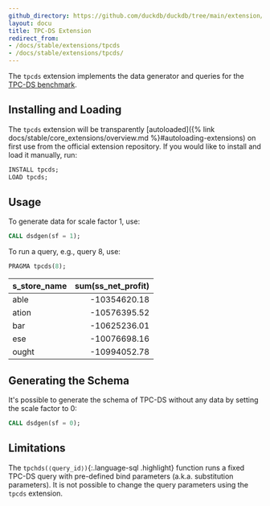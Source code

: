 ```yaml
---
github_directory: https://github.com/duckdb/duckdb/tree/main/extension/tpcds
layout: docu
title: TPC-DS Extension
redirect_from:
- /docs/stable/extensions/tpcds
- /docs/stable/extensions/tpcds/
---
```


The `tpcds` extension implements the data generator and queries for the [TPC-DS benchmark](https://www.tpc.org/tpcds/).

## Installing and Loading

The `tpcds` extension will be transparently [autoloaded]({% link docs/stable/core_extensions/overview.md %}#autoloading-extensions) on first use from the official extension repository.
If you would like to install and load it manually, run:

```sql
INSTALL tpcds;
LOAD tpcds;
```

## Usage

To generate data for scale factor 1, use:

```sql
CALL dsdgen(sf = 1);
```

To run a query, e.g., query 8, use:

```sql
PRAGMA tpcds(8);
```

| s_store_name | sum(ss_net_profit) |
|--------------|-------------------:|
| able         | -10354620.18       |
| ation        | -10576395.52       |
| bar          | -10625236.01       |
| ese          | -10076698.16       |
| ought        | -10994052.78       |

## Generating the Schema

It's possible to generate the schema of TPC-DS without any data by setting the scale factor to 0:

```sql
CALL dsdgen(sf = 0);
```

## Limitations

The `tpchds(⟨query_id⟩)`{:.language-sql .highlight} function runs a fixed TPC-DS query with pre-defined bind parameters (a.k.a. substitution parameters).
It is not possible to change the query parameters using the `tpcds` extension.
